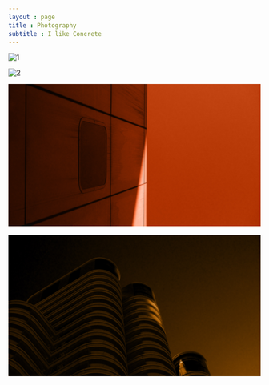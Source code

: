 ```yaml
---
layout : page
title : Photography
subtitle : I like Concrete 
---
```


![1](/assets/photography/Brut30.png) <br>

![2](/assets/photography/brut24_2.png) <br>

![3](/assets/photography/brut41_red.jpg) <br>

![4](/assets/photography/brut42.jpg) <br>
